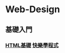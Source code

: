 # Web-Design
## 基礎入門 
  ### [HTML基礎](https://developer.mozilla.org/zh-TW/docs/Learn/Getting_started_with_the_web/HTML_basics) [快樂學程式](https://www.happycoding.today/posts/25)
  

